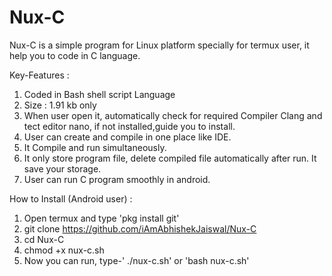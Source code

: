 # Nux-C
Nux-C is a simple program for Linux platform specially for termux user, it help you to code in C language.

Key-Features :
1. Coded in Bash shell script Language
2. Size : 1.91 kb only
3. When user open it, automatically check for required Compiler Clang and tect editor nano, if not installed,guide you to install.
4. User can create and compile in one place like IDE.
5. It Compile and run simultaneously.
6. It only store program file, delete compiled file automatically after run. It save your storage.
7. User can run C program smoothly in android.

How to Install (Android user) :

1. Open termux and type 'pkg install git'
2. git clone https://github.com/iAmAbhishekJaiswal/Nux-C
3. cd Nux-C
4. chmod +x nux-c.sh
5. Now you can run, type-' ./nux-c.sh' or 'bash nux-c.sh'
